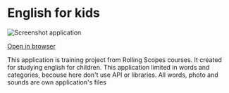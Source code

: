 # English for kids

![Screenshot application](http://dl4.joxi.net/drive/2021/03/01/0047/2554/3099130/30/1e88aad1f6.jpg)

[Open in browser](https://bogush-dima.github.io/english-for-kids/pages/)

This application is training project from Rolling Scopes courses. It created for studying english for children. This application limited in words and categories, becouse here don't use API or libraries. All words, photo and sounds are own application's files
